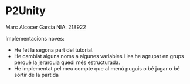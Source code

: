# P2Unity
Marc Alcocer Garcia
NIA: 218922

Implementacions noves:
- He fet la segona part del tutorial.
- He cambiat alguns noms a algunes variables i les he agrupat en grups perquè la jerarquia
quedi més estructurada.
- He implementat pel meu compte que al menú puguis o bé jugar o bé sortir de la partida